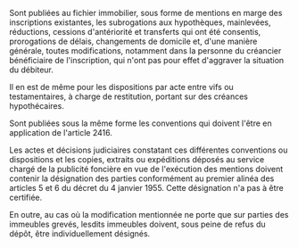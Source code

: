 Sont publiées au fichier immobilier, sous forme de mentions en marge des inscriptions existantes, les subrogations aux hypothèques, mainlevées, réductions, cessions d'antériorité et transferts qui ont été consentis, prorogations de délais, changements de domicile et, d'une manière générale, toutes modifications, notamment dans la personne du créancier bénéficiaire de l'inscription, qui n'ont pas pour effet d'aggraver la situation du débiteur.


Il en est de même pour les dispositions par acte entre vifs ou testamentaires, à charge de restitution, portant sur des créances hypothécaires.


Sont publiées sous la même forme les conventions qui doivent l'être en application de l'article 2416.


Les actes et décisions judiciaires constatant ces différentes conventions ou dispositions et les copies, extraits ou expéditions déposés au service chargé de la publicité foncière en vue de l'exécution des mentions doivent contenir la désignation des parties conformément au premier alinéa des articles 5 et 6 du décret du 4 janvier 1955. Cette désignation n'a pas à être certifiée.


En outre, au cas où la modification mentionnée ne porte que sur parties des immeubles grevés, lesdits immeubles doivent, sous peine de refus du dépôt, être individuellement désignés.


  
